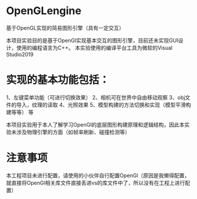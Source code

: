 # OpenGLengine
基于OpenGL实现的简易图形引擎（具有一定交互）

本项目实验目的是基于OpenGl实现基本交互的图形引擎，目前还未实现GUI设计，使用的编程语言为C++。
本实验使用的编译平台工具为微软的Visual Studio2019

# 实现的基本功能包括：
1、左键菜单功能（可进行切换效果）
2、相机可在世界中自由移动观察
3、obj文件的导入，纹理的读取
4、光照效果
5、模型构建的方法切换和实现（模型平滑构建等等）
等

本项目实验用于本人了解学习OpenGl的底层图形构建原理和逻辑结构，因此本实验未涉及物理引擎的方面（如帧率刷新、碰撞检测等）

# 注意事项
本工程项目未进行配置，请使用的小伙伴自行配置OpenGl（原因是我懒得配置，就直接将OpenGl相关库文件直接丢进vs的库文件中了，所以没有在工程上进行配置）
